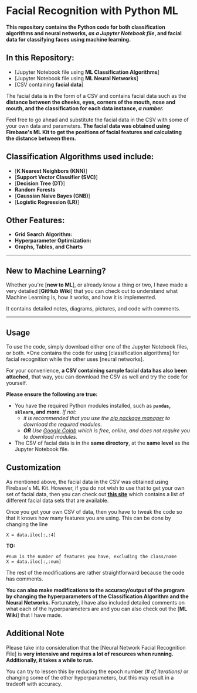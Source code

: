# Facial Recognition with Python ML

**This repository contains the Python code for both classification algorithms and neural networks, *as a Jupyter Notebook file*, and facial data for classifying faces using machine learning.**

## In this Repository:
- [Jupyter Notebook file using **ML Classification Algorithms**]
- [Jupyter Notebook file using **ML Neural Networks**]
- [CSV containing **facial data**]

The facial data is in the form of a CSV and contains facial data such as the **distance between the cheeks, eyes, corners of the mouth, nose and mouth, and the classification for each data instance, *a number.***

Feel free to go ahead and substitute the facial data in the CSV with some of your own data and parameters. **The facial data was obtained using Firebase's ML Kit to get the positions of facial features and calculating the distance between them.**

## **Classification Algorithms** used include:
- [**K Nearest Neighbors (KNN)**]
- [**Support Vector Classifier (SVC)**]
- [**Decision Tree (DT)**]
- **Random Forests**
- [**Gaussian Naive Bayes (GNB)**]
- [**Logistic Regression (LR)**]

## Other Features:
- **Grid Search Algorithm:**
- **Hyperparameter Optimization:**
- **Graphs, Tables, and Charts**

---
## New to Machine Learning?
Whether you're [**new to ML**], or already know a thing or two, I have made a very detailed [**GitHub Wiki**] that you can check out to understand what Machine Learning is, how it works, and how it is implemented.

It contains detailed notes, diagrams, pictures, and code with comments.

---
## Usage
To use the code, simply download either one of the Jupyter Notebook files, or both. *One contains the code for using [classification algorithms] for facial recognition while the other uses [neural networks].

For your convenience, **a CSV containing sample facial data has also been attached,** that way, you can download the CSV as well and try the code for yourself. 

**Please ensure the following are true:**
- You have the required Python modules installed, such as **`pandas`, `sklearn`, and more**. *If not*:
   - *it is recommended that you use the [pip package manager](https://pip.pypa.io/en/stable/installing/) to download the required modules.*
   - ***OR*** *Use [Google Colab](https://colab.research.google.com/notebooks/welcome.ipynb#recent=true) which is free, online, and does not require you to download modules.*
- The CSV of facial data is in the **same directory**, at the **same level** as the Jupyter Notebook file.

## Customization
As mentioned above, the facial data in the CSV was obtained using Firebase's ML Kit. However, if you do not wish to use that to get your own set of facial data, then you can check out [**this site**](http://www.face-rec.org/databases/) which contains a list of different facial data sets that are available.

Once you get your own CSV of data, then you have to tweak the code so that it knows how many features you are using. This can be done by changing the line

    X = data.iloc[:,:4]
**TO:**

    #num is the number of features you have, excluding the class/name
    X = data.iloc[:,:num]
    
The rest of the modifications are rather straightforward because the code has comments.

**You can also make modifications to the accuracy/output of the program by changing the hyperparameters of the Classification Algorithm and the Neural Networks.**
Fortunately, I have also included detailed comments on what each of the hyperparameters are and you can also check out the [**ML Wiki**] that I have made.

## Additional Note
Please take into consideration that the [Neural Network Facial Recognition File] is **very intensive and requires a lot of resources when running. Additionally, it takes a while to run.**

You can try to lessen this by reducing the epoch number *(# of iterations)* or changing some of the other hyperparameters, but this may result in a tradeoff with accuracy.

